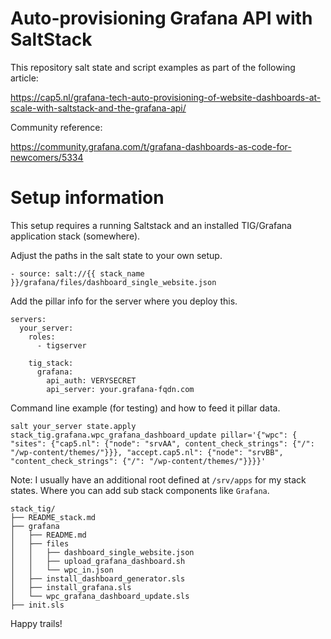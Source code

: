 # Auto-provisioning Grafana API with SaltStack 


This repository salt state and script examples as part of the following article:

https://cap5.nl/grafana-tech-auto-provisioning-of-website-dashboards-at-scale-with-saltstack-and-the-grafana-api/

Community reference:

https://community.grafana.com/t/grafana-dashboards-as-code-for-newcomers/5334

# Setup information
This setup requires a running Saltstack and an installed TIG/Grafana application stack (somewhere).

Adjust the paths in the salt state to your own setup.
```
- source: salt://{{ stack_name }}/grafana/files/dashboard_single_website.json
```

Add the pillar info for the server where you deploy this.
```
servers:
  your_server:
    roles:
      - tigserver

    tig_stack:
      grafana:
        api_auth: VERYSECRET
        api_server: your.grafana-fqdn.com
```


Command line example (for testing) and how to feed it pillar data.

```
salt your_server state.apply stack_tig.grafana.wpc_grafana_dashboard_update pillar='{"wpc": { "sites": {"cap5.nl": {"node": "srvAA", content_check_strings": {"/": "/wp-content/themes/"}}}, "accept.cap5.nl": {"node": "srvBB", "content_check_strings": {"/": "/wp-content/themes/"}}}}'
```

Note: I usually have an additional root defined at `/srv/apps` for my stack
states. Where you can add sub stack components like `Grafana`.

```
stack_tig/
├── README_stack.md
├── grafana
│   ├── README.md
│   ├── files
│   │   ├── dashboard_single_website.json
│   │   ├── upload_grafana_dashboard.sh
│   │   └── wpc_in.json
│   ├── install_dashboard_generator.sls
│   ├── install_grafana.sls
│   └── wpc_grafana_dashboard_update.sls
├── init.sls
```

Happy trails!